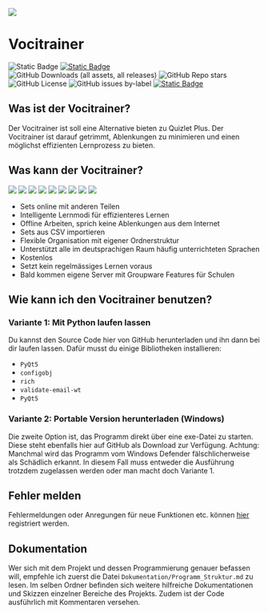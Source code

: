 ![](https://vocitrainer.admuel.ch/wp-content/uploads/2024/01/Vocitrainer_Logo_Quadrat.svg)

# Vocitrainer

![Static Badge](https://img.shields.io/badge/vocitrainer-v0.1.0-darkcyan)
[![Static Badge](https://img.shields.io/badge/webseite-vocitrainer.admuel.ch-darkgreen)](https://vocitrainer.admuel.ch)
![GitHub Downloads (all assets, all releases)](https://img.shields.io/github/downloads/samuelx12/vocitrainer/total)
![GitHub Repo stars](https://img.shields.io/github/stars/samuelx12/vocitrainer)
![GitHub License](https://img.shields.io/github/license/samuelx12/vocitrainer)
![GitHub issues by-label](https://img.shields.io/github/issues/samuelx12/vocitrainer/bug)
[![Static Badge](https://img.shields.io/badge/Fehler_melden-yellow)](https://github.com/samuelx12/Vocitrainer/issues/new)

## Was ist der Vocitrainer?
Der Vocitrainer ist soll eine Alternative bieten zu Quizlet Plus. Der Vocitrainer ist darauf getrimmt, Ablenkungen zu minimieren und einen möglichst effizienten Lernprozess zu bieten.

## Was kann der Vocitrainer?

![](https://vocitrainer.admuel.ch/wp-content/uploads/2024/01/cloud_upload_FILL0_wght400_GRAD0_opsz40.svg)
![](https://vocitrainer.admuel.ch/wp-content/uploads/2024/01/model_training_FILL0_wght400_GRAD0_opsz40.svg)
![](https://vocitrainer.admuel.ch/wp-content/uploads/2024/01/wifi_off_FILL0_wght400_GRAD0_opsz40.svg)
![](https://vocitrainer.admuel.ch/wp-content/uploads/2024/01/csv_FILL0_wght400_GRAD0_opsz40.svg)
![](https://vocitrainer.admuel.ch/wp-content/uploads/2024/01/folder_open_FILL0_wght400_GRAD0_opsz40.svg)
![](https://vocitrainer.admuel.ch/wp-content/uploads/2024/01/glyphs_FILL0_wght400_GRAD0_opsz40.svg)
![](https://vocitrainer.admuel.ch/wp-content/uploads/2024/01/credit_card_off_FILL0_wght400_GRAD0_opsz40.svg)
![](https://vocitrainer.admuel.ch/wp-content/uploads/2024/01/delete_history_FILL0_wght400_GRAD0_opsz40.svg)
![](https://vocitrainer.admuel.ch/wp-content/uploads/2024/01/groups_FILL0_wght400_GRAD0_opsz40.svg)

- Sets online mit anderen Teilen
- Intelligente Lernmodi für effizienteres Lernen
- Offline Arbeiten, sprich keine Ablenkungen aus dem Internet
- Sets aus CSV importieren
- Flexible Organisation mit eigener Ordnerstruktur
- Unterstützt alle im deutsprachigen Raum häufig unterrichteten Sprachen
- Kostenlos
- Setzt kein regelmässiges Lernen voraus
- Bald kommen eigene Server mit Groupware Features für Schulen

## Wie kann ich den Vocitrainer benutzen?
### Variante 1: Mit Python laufen lassen
Du kannst den Source Code hier von GitHub herunterladen und ihn dann bei dir laufen lassen.
Dafür musst du einige Bibliotheken installieren:
- `PyQt5`
- `configobj`
- `rich`
- `validate-email-wt`
- `PyQt5`

### Variante 2: Portable Version herunterladen (Windows)
Die zweite Option ist, das Programm direkt über eine exe-Datei zu starten. Diese steht ebenfalls hier auf GitHub als Download zur Verfügung.
Achtung: Manchmal wird das Programm vom Windows Defender fälschlicherweise als Schädlich erkannt. In diesem Fall muss entweder die Ausführung trotzdem zugelassen werden oder man macht doch Variante 1.

## Fehler melden
Fehlermeldungen oder Anregungen für neue Funktionen etc. können [hier](https://github.com/samuelx12/Vocitrainer/issues/new) registriert werden.

## Dokumentation
Wer sich mit dem Projekt und dessen Programmierung genauer befassen will, empfehle ich zuerst die Datei `Dokumentation/Programm_Struktur.md` zu lesen. Im selben Ordner befinden sich weitere hilfreiche Dokumentationen und Skizzen einzelner Bereiche des Projekts. Zudem ist der Code ausführlich mit Kommentaren versehen.
